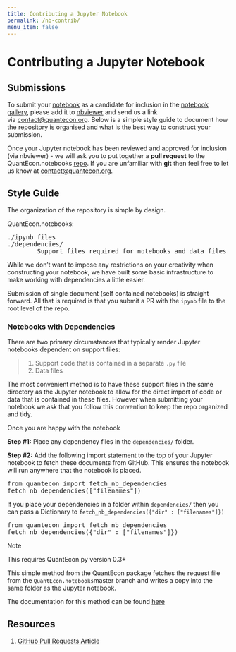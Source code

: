 ```yaml
---
title: Contributing a Jupyter Notebook
permalink: /nb-contrib/
menu_item: false
---
```

# Contributing a Jupyter Notebook

## Submissions

To submit your [notebook](http://jupyter.org/) as a candidate for inclusion in the [notebook gallery](/notebooks), please add it to [nbviewer](http://nbviewer.jupyter.org/) and send us a link via [contact@quantecon.org](mailto:contact%40quantecon.org). Below is a simple style guide to document how the repository is organised and what is the best way to construct your submission.

Once your Jupyter notebook has been reviewed and approved for inclusion (via nbviewer) - we will ask you to put together a **pull request** to the QuantEcon.notebooks [repo](https://github.com/QuantEcon/QuantEcon.notebooks). If you are unfamiliar with **git** then feel free to let us know at [contact@quantecon.org](mailto:contact%40quantecon.org).

## Style Guide

The organization of the repository is simple by design.

QuantEcon.notebooks:

<pre>./ipynb files
./dependencies/
        Support files required for notebooks and data files (i.e. *.py, *.csv etc.)
</pre>

While we don’t want to impose any restrictions on your creativity when constructing your notebook, we have built some basic infrastructure to make working with dependencies a little easier.

Submission of single document (self contained notebooks) is straight forward. All that is required is that you submit a PR with the `ipynb` file to the root level of the repo.

### Notebooks with Dependencies

There are two primary circumstances that typically render Jupyter notebooks dependent on support files:

> 1.  Support code that is contained in a separate `.py` file
> 2.  Data files

The most convenient method is to have these support files in the same directory as the Jupyter notebook to allow for the direct import of code or data that is contained in these files. However when submitting your notebook we ask that you follow this convention to keep the repo organized and tidy.

Once you are happy with the notebook

**Step #1:** Place any dependency files in the `dependencies/` folder.

**Step #2:** Add the following import statement to the top of your Jupyter notebook to fetch these documents from GitHub. This ensures the notebook will run anywhere that the notebook is placed.

<pre>from quantecon import fetch_nb_dependencies
fetch_nb_dependencies(["filenames"])
</pre>

If you place your dependencies in a folder within `dependencies/` then you can pass a Dictionary to `fetch_nb_dependencies({"dir" : ["filenames"]})`

<pre>from quantecon import fetch_nb_dependencies
fetch_nb_dependencies({"dir" : ["filenames"]})
</pre>

Note

This requires QuantEcon.py version 0.3+

This simple method from the QuantEcon package fetches the request file from the `QuantEcon.notebooks`master branch and writes a copy into the same folder as the Jupyter notebook.

The documentation for this method can be found [here](https://quanteconpy.readthedocs.org/en/latest/util/notebooks.html)

## Resources

1.  [GitHub Pull Requests Article](https://help.github.com/articles/using-pull-requests/)